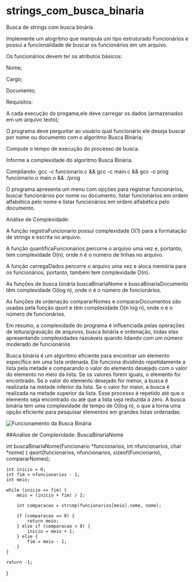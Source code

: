 # strings_com_busca_binaria
Busca de strings com busca binária

Implemente um alogritmo que manipula um tipo estruturado  Funcionários e possui a funcionalidade de buscar os funcionários em um arquivo.

Os funcionários devem ter os atributos básicos:

Nome;

Cargo;

Documento;

Requisitos:

A cada execução do progama,ele deve carregar os dados (armazenados em um arquivo texto);

O programa deve perguntar ao usuário qual funcionário ele deseja buscar por nome ou documento com o algoritmo Busca Binária;

Compute o tempo de execução do processo de busca.

Informe a complexidade do algoritmo Busca Binária.

Compilando: gcc -c funcionario.c && gcc -c main.c && gcc -o prog funcionario.o main.o && ./prog

O programa apresenta um menu com opções para registrar funcionários, buscar funcionários por nome ou documento, listar funcionários em ordem alfabética pelo nome e listar funcionários em ordem alfabética pelo documento.

Análise de Complexidade:

A função registraFuncionario possui complexidade O(1) para a formatação de strings e escrita no arquivo.

A função quantificaFuncionarios percorre o arquivo uma vez e, portanto, tem complexidade O(n), onde n é o número de linhas no arquivo.

A função carregaDados percorre o arquivo uma vez e aloca memória para os funcionários, portanto, também tem complexidade O(n).

As funções de busca binária buscaBinariaNome e buscaBinariaDocumento têm complexidade O(log n), onde n é o número de funcionários.

As funções de ordenação compararNomes e compararDocumentos são usadas pela função qsort e têm complexidade O(n log n), onde n é o número de funcionários.

Em resumo, a complexidade do programa é influenciada pelas operações de leitura/gravação de arquivos, busca binária e ordenação, todas elas apresentando complexidades razoáveis quando lidando com um número moderado de funcionários

Busca binária é um algoritmo eficiente para encontrar um elemento específico em uma lista ordenada. Ele funciona dividindo repetidamente a lista pela metade e comparando o valor do elemento desejado com o valor do elemento no meio da lista. Se os valores forem iguais, o elemento foi encontrado. Se o valor do elemento desejado for menor, a busca é realizada na metade inferior da lista. Se o valor for maior, a busca é realizada na metade superior da lista. Esse processo é repetido até que o elemento seja encontrado ou até que a lista seja reduzida a zero. A busca binária tem uma complexidade de tempo de O(log n), o que a torna uma opção eficiente para pesquisar elementos em grandes listas ordenadas.

![Funcionamento da Busca Binária](https://carlacastanho.github.io/Material-de-APC/assets/images/Busca/binaryVSlinear.gif)

##Análise de Complexidade: BuscaBinariaNome


int buscaBinariaNome(Funcionario *funcionarios, int nfuncionarios, char *nome)
{
    qsort(funcionarios, nfuncionarios, sizeof(Funcionario), compararNomes);

    int inicio = 0;
    int fim = nfuncionarios - 1;
    int meio;
    
    while (inicio <= fim) {
        meio = (inicio + fim) / 2;
        
        int comparacao = strcmp(funcionarios[meio].nome, nome);
        
        if (comparacao == 0) {
            return meio;
        } else if (comparacao < 0) {
            inicio = meio + 1;
        } else {
            fim = meio - 1;
        }
    }
    
    return -1;
}
